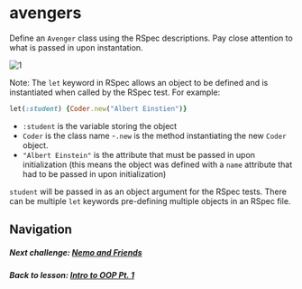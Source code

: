 # avengers
Define an `Avenger` class using the RSpec descriptions. Pay close attention to what is passed in upon instantation.  

![1](http://i.imgur.com/HMXLBBa.gif)  

Note: The `let` keyword in RSpec allows an object to be defined and is instantiated when called by the RSpec test. For example:
```ruby
let(:student) {Coder.new("Albert Einstien")}
```
- `:student` is the variable storing the object
- `Coder` is the class name
-`.new` is the method instantiating the new `Coder` object.  
- `"Albert Einstein"` is the attribute that must be passed in upon initialization (this means the object was defined with a `name` attribute that had to be passed in upon initialization)

`student` will be passed in as an object argument for the RSpec tests. There can be multiple `let` keywords pre-defining multiple objects in an RSpec file.  

## Navigation  
##### Next challenge: [Nemo and Friends](https://github.com/Coderdotnew/intro_web_apps_acp/tree/master/06_class/01_object_orientation_pt1/code/02_nemo_and_friends)
##### Back to lesson: [Intro to OOP Pt. 1](https://github.com/Coderdotnew/intro_web_apps_acp/tree/master/06_class/01_object_orientation_pt1)    